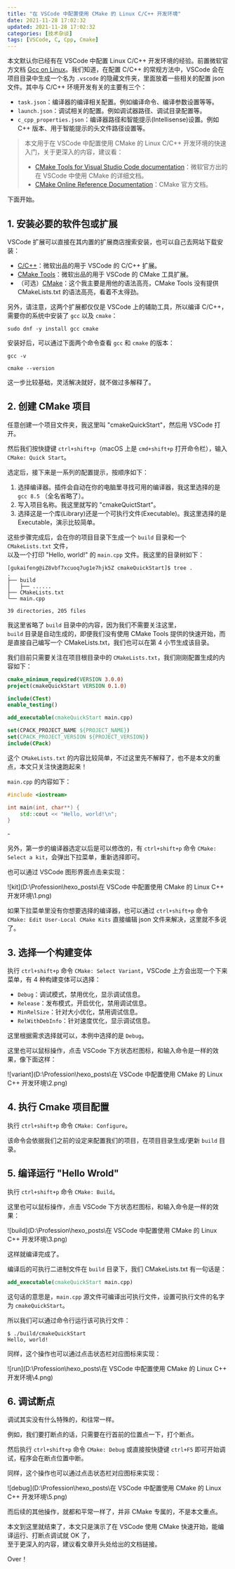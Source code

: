 ```yaml
---
title: "在 VSCode 中配置使用 CMake 的 Linux C/C++ 开发环境"
date: 2021-11-28 17:02:32
updated: 2021-11-28 17:02:32
categories: [技术杂谈]
tags: [VSCode, C, Cpp, Cmake]
---
```




本文默认你已经有在 VSCode 中配置 Linux C/C++ 开发环境的经验。前置微软官方文档 [Gcc on Linux](https://code.visualstudio.com/docs/cpp/config-linux)。我们知道，在配置 C/C++ 的常规方法中，VSCode 会在项目目录中生成一个名为 `.vscode` 的隐藏文件夹，里面放着一些相关的配置 json 文件。其中与 C/C++ 环境开发有关的主要有三个：

* `task.json`：编译器的编译相关配置。例如编译命令、编译参数设置等等。
* `launch.json`：调试相关的配置。例如调试器路径、调试目录配置等。
* `c_cpp_properties.json`：编译器路径和智能提示(Intellisense)设置。例如 C++ 版本、用于智能提示的头文件路径设置等。





> 本文用于在 VSCode 中配置使用 CMake 的 Linux C/C++ 开发环境的快速入门，关于更深入的内容，建议看：
>
> * [CMake Tools for Visual Studio Code documentation](https://github.com/microsoft/vscode-cmake-tools/blob/main/docs/README.md)：微软官方出的在 VSCode 中使用 CMake 的详细文档。
> * [CMake Online Reference Documentation](https://cmake.org/cmake/help/latest/)：CMake 官方文档。



下面开始。



## 1. 安装必要的软件包或扩展





VSCode 扩展可以直接在其内置的扩展商店搜索安装，也可以自己去网站下载安装：

* [C/C++](https://marketplace.visualstudio.com/items?itemName=ms-vscode.cpptools)：微软出品的用于 VSCode 的 C/C++ 扩展。
* [CMake Tools](https://marketplace.visualstudio.com/items?itemName=ms-vscode.cmake-tools)：微软出品的用于 VSCode 的 CMake 工具扩展。
* （可选）[CMake](https://marketplace.visualstudio.com/items?itemName=twxs.cmake)：这个我主要是用他的语法高亮，CMake Tools 没有提供 CMakeLists.txt 的语法高亮，看着不太得劲。



另外，请注意，这两个扩展都仅仅是 VSCode 上的辅助工具，所以编译 C/C++，需要你的系统中安装了 `gcc` 以及 `cmake`：

```shell
sudo dnf -y install gcc cmake
```

安装好后，可以通过下面两个命令查看 `gcc` 和 `cmake` 的版本：

```shell
gcc -v
```

```shell
cmake --version
```

这一步比较基础，灵活解决就好，就不做过多解释了。







## 2. 创建 CMake 项目

任意创建一个项目文件夹，我这里叫 "cmakeQuickStart"，然后用 VSCode 打开。

然后我们按快捷键 `ctrl+shift+p`（macOS 上是 `cmd+shift+p` 打开命令栏），输入 `CMake: Quick Start`。



选定后，接下来是一系列的配置提示，按顺序如下：



1. 选择编译器。插件会自动在你的电脑里寻找可用的编译器，我这里选择的是 `gcc 8.5` （全名省略了）。
2. 写入项目名称。我这里就写的 "cmakeQuictStart"。
3. 选择这是一个库(Library)还是一个可执行文件(Executable)。我这里选择的是 Executable，演示比较简单。



这些步骤完成后，会在你的项目目录下生成一个 `build` 目录和一个 `CMakeLists.txt` 文件，  
以及一个打印 "Hello, world!" 的 `main.cpp` 文件。我这里的目录树如下：

```shell
[gukaifeng@iZ8vbf7xcuoq7ug1e7hjk5Z cmakeQuickStart]$ tree .
.
├── build
│   ├── ......
├── CMakeLists.txt
└── main.cpp

39 directories, 205 files
```



我这里省略了 `build`  目录中的内容，因为我们不需要关注这里，  
`build` 目录是自动生成的，即便我们没有使用 CMake Tools 提供的快速开始，而是直接自己编写一个 CMakeLists.txt，我们也可以在第 4 小节生成该目录。

我们目前只需要关注在项目根目录中的 `CMakeLists.txt`，我们刚刚配置生成的内容如下：

```cmake
cmake_minimum_required(VERSION 3.0.0)
project(cmakeQuickStart VERSION 0.1.0)

include(CTest)
enable_testing()

add_executable(cmakeQuickStart main.cpp)

set(CPACK_PROJECT_NAME ${PROJECT_NAME})
set(CPACK_PROJECT_VERSION ${PROJECT_VERSION})
include(CPack)
```

这个 `CMakeLists.txt` 的内容比较简单，不过这里先不解释了，也不是本文的重点，本文只关注快速跑起来！



`main.cpp` 的内容如下：

```cpp
#include <iostream>

int main(int, char**) {
    std::cout << "Hello, world!\n";
}
```

\-

另外，第一步的编译器选定以后是可以修改的，有 `ctrl+shift+p` 命令 `CMake: Select a kit`，会弹出下拉菜单，重新选择即可。

也可以通过 VSCode 图形界面点击来实现：



![kit](D:\Profession\hexo\_posts\在 VSCode 中配置使用 CMake 的 Linux C++ 开发环境\1.png)



如果下拉菜单里没有你想要选择的编译器，也可以通过 `ctrl+shift+p` 命令 `CMake: Edit User-Local CMake Kits` 直接编辑 json 文件来解决，这里就不多说了。

## 3. 选择一个构建变体

执行 `ctrl+shift+p` 命令 `CMake: Select Variant`，VSCode 上方会出现一个下来菜单，有 4 种构建变体可以选择：

* `Debug`：调试模式，禁用优化，显示调试信息。
* `Release`：发布模式，开启优化，禁用调试信息。
* `MinRelSize`：针对大小优化，禁用调试信息。
* `RelWithDebInfo`：针对速度优化，显示调试信息。



这里根据需求选择就可以，本例中选择的是 `Debug`。



这里也可以鼠标操作，点击 VSCode 下方状态栏图标，和输入命令是一样的效果，像下面这样：



![variant](D:\Profession\hexo\_posts\在 VSCode 中配置使用 CMake 的 Linux C++ 开发环境\2.png)

## 4. 执行 Cmake 项目配置

执行 `ctrl+shift+p` 命令 `CMake: Configure`。

该命令会依据我们之前的设定来配置我们的项目，在项目目录生成/更新 `build` 目录。



## 5. 编译运行 "Hello Wrold"

执行 `ctrl+shift+p` 命令 `CMake: Build`。





这里也可以鼠标操作，点击 VSCode 下方状态栏图标，和输入命令是一样的效果：



![build](D:\Profession\hexo\_posts\在 VSCode 中配置使用 CMake 的 Linux C++ 开发环境\3.png)



这样就编译完成了。



编译后的可执行二进制文件在 `build` 目录下，我们 CMakeLists.txt 有一句话是：

```cmake
add_executable(cmakeQuickStart main.cpp)
```

这句话的意思是，`main.cpp` 源文件可编译出可执行文件，设置可执行文件的名字为 `cmakeQuickStart`。

所以我们可以通过命令行运行该可执行文件：

```shell
$ ./build/cmakeQuickStart 
Hello, world!
```

同样，这个操作也可以通过点击状态栏对应图标来实现：



![run](D:\Profession\hexo\_posts\在 VSCode 中配置使用 CMake 的 Linux C++ 开发环境\4.png)

## 6. 调试断点

调试其实没有什么特殊的，和往常一样。

例如，我们要打断点的话，只需要在行首前的位置点一下，打个断点。



然后执行 `ctrl+shift+p` 命令 `CMake: Debug` 或直接按快捷键 `ctrl+F5` 即可开始调试，程序会在断点位置中断。



同样，这个操作也可以通过点击状态栏对应图标来实现：



![debug](D:\Profession\hexo\_posts\在 VSCode 中配置使用 CMake 的 Linux C++ 开发环境\5.png)



而后续的其他操作，就都和平常一样了，并非 CMake 专属的，不是本文重点。



本文到这里就结束了，本文只是演示了在 VSCode 使用 CMake 快速开始，能编译运行、打断点调试就 OK 了，  
至于更深入的内容，建议看文章开头处给出的文档链接。

Over！
